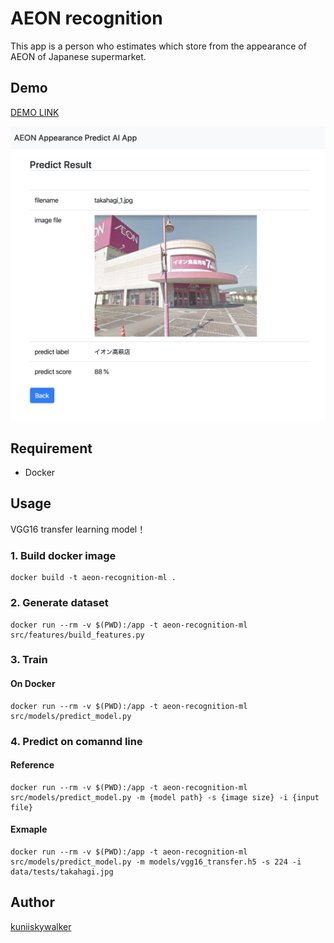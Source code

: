 AEON recognition
====

This app is a person who estimates which store from the appearance of AEON of Japanese supermarket.

## Demo

[DEMO LINK](https://aeon-recognition.herokuapp.com/)

![demo](https://github.com/kuniiskywalker/AEON-recognition/blob/master/demo.png?raw=true "sample")

## Requirement

- Docker

## Usage

VGG16 transfer learning model！

### 1. Build docker image

```
docker build -t aeon-recognition-ml .
```

### 2. Generate dataset

```
docker run --rm -v $(PWD):/app -t aeon-recognition-ml src/features/build_features.py
```

### 3. Train

#### On Docker
```
docker run --rm -v $(PWD):/app -t aeon-recognition-ml src/models/predict_model.py
```

### 4.  Predict on comannd line

#### Reference
```
docker run --rm -v $(PWD):/app -t aeon-recognition-ml src/models/predict_model.py -m {model path} -s {image size} -i {input file}
```

#### Exmaple

```
docker run --rm -v $(PWD):/app -t aeon-recognition-ml src/models/predict_model.py -m models/vgg16_transfer.h5 -s 224 -i data/tests/takahagi.jpg
```

## Author

[kuniiskywalker](https://github.com/kuniiskywalker)
